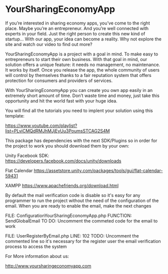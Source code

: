 # YourSharingEconomyApp
If you’re interested in sharing economy apps, you’ve come to the right place.  Maybe you’re an entrepreneur. And you’re well connected with experts in your field. Just the right person to create this new kind of startup…   With our app, your idea can become a reality. Why not explore the site and watch our video to find out more?   

YourSharingEconomyApp is a project with a goal in mind. To make easy to entrepreneurs to start their own business. With that goal in mind, our solution offers a unique feature: it needs no management, no maintenance. It works by itself. Once you release the app, the whole community of users will control by themselves thanks to a fair reputation system that offers protection for consumers and providers of services. 

With YourSharingEconomyApp you can create you own app easily in an extremely short amount of time. Don’t waste time and money, just take this opportunity and hit the world fast with your huge idea.

You will find all the tutorials you need to implent your solution using this template:

https://www.youtube.com/playlist?list=PLviCMQdRMJhMJjEyUu3PoumsSTCAG2S4M

This package has dependencies with the next SDK/Plugins so in order for the project to work you should download them by your own:

Unity Facebook SDK:
https://developers.facebook.com/docs/unity/downloads

Flat Calendar
https://assetstore.unity.com/packages/tools/gui/flat-calendar-59431

XAMPP
https://www.apachefriends.org/download.html

By default the mail verification code is disable so it's easy for any programmer to run the project without the need of the configuration of the email. When you are ready to enable the email, make the next changes

FILE: ConfigurationYourSharingEconomyApp.php
FUNCTION: SendGlobalEmail
TO DO: Uncomment the commeted code for the email to work

FILE: UserRegisterByEmail.php
LINE: 102
TODO: Uncomment the commented line so it's necessary for the register user the email verification process to access the system

For More information about us:

http://www.yoursharingeconomyapp.com
